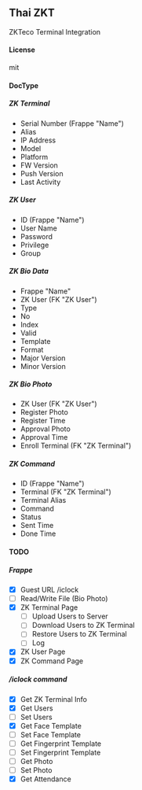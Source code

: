 ## Thai ZKT

ZKTeco Terminal Integration

#### License

mit

#### DocType

##### ZK Terminal

- Serial Number (Frappe "Name")
- Alias
- IP Address
- Model
- Platform
- FW Version
- Push Version
- Last Activity


##### ZK User

- ID (Frappe "Name")
- User Name
- Password
- Privilege
- Group


##### ZK Bio Data

- Frappe "Name"
- ZK User (FK "ZK User")
- Type
- No
- Index
- Valid
- Template
- Format
- Major Version
- Minor Version


##### ZK Bio Photo

- ZK User (FK "ZK User")
- Register Photo
- Register Time
- Approval Photo
- Approval Time
- Enroll Terminal (FK "ZK Terminal")

##### ZK Command

- ID (Frappe "Name")
- Terminal (FK "ZK Terminal")
- Terminal Alias
- Command
- Status
- Sent Time
- Done Time


#### TODO

##### Frappe
- [x] Guest URL /iclock
- [ ] Read/Write File (Bio Photo)
- [X] ZK Terminal Page
    - [ ] Upload Users to Server
    - [ ] Download Users to ZK Terminal
    - [ ] Restore Users to ZK Terminal
    - [ ] Log
- [X] ZK User Page
- [X] ZK Command Page

##### /iclock command

- [X] Get ZK Terminal Info
- [X] Get Users
- [ ] Set Users
- [X] Get Face Template
- [ ] Set Face Template
- [ ] Get Fingerprint Template
- [ ] Set Fingerprint Template
- [ ] Get Photo
- [ ] Set Photo
- [x] Get Attendance